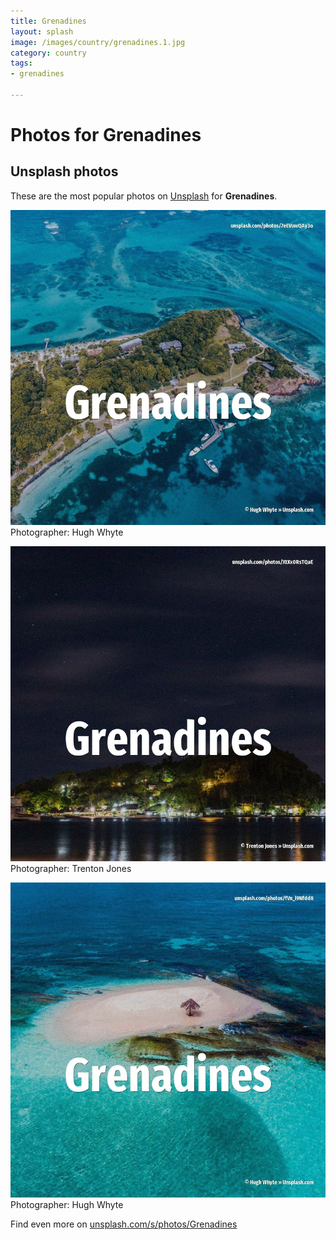 ```yaml
---
title: Grenadines
layout: splash
image: /images/country/grenadines.1.jpg
category: country
tags:
- grenadines

---
```

# Photos for Grenadines
 
## Unsplash photos
These are the most popular photos on [Unsplash](https://unsplash.com) for **Grenadines**.
 
![Grenadines](/images/country/grenadines.1.jpg)
Photographer:  Hugh Whyte
 
![Grenadines](/images/country/grenadines.2.jpg)
Photographer:  Trenton Jones
 
![Grenadines](/images/country/grenadines.3.jpg)
Photographer:  Hugh Whyte
 
Find even more on [unsplash.com/s/photos/Grenadines](https://unsplash.com/s/photos/Grenadines)
 
